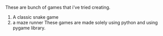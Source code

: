These are bunch of games that i've tried creating.
1. A classic snake game
2. a maze runner
   These games are made solely using python and using pygame library.
